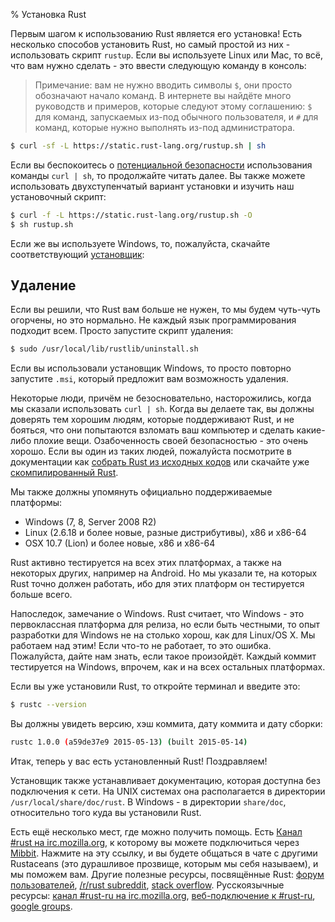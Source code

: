 % Установка Rust

Первым шагом к использованию Rust является его установка! Есть несколько
способов установить Rust, но самый простой из них - использовать скрипт
`rustup`. Если вы используете Linux или Mac, то всё, что вам нужно сделать - это
ввести следующую команду в консоль:

> Примечание: вам не нужно вводить символы `$`, они просто обозначают начало
> команд. В интернете вы найдёте много руководств и примеров, которые следуют
> этому соглашению: `$` для команд, запускаемых из-под обычного пользователя, и
> `#` для команд, которые нужно выполнять из-под администратора.

```bash
$ curl -sf -L https://static.rust-lang.org/rustup.sh | sh
```

Если вы беспокоитесь о [потенциальной безопасности][insecurity] использования
команды `curl | sh`, то продолжайте читать далее. Вы также можете использовать
двухступенчатый вариант установки и изучить наш установочный скрипт:

```bash
$ curl -f -L https://static.rust-lang.org/rustup.sh -O
$ sh rustup.sh
```

[insecurity]: http://curlpipesh.tumblr.com

Если же вы используете Windows, то, пожалуйста, скачайте соответствующий
[установщик][install-page]:

[install-page]: http://www.rust-lang.org/install.html

## Удаление

Если вы решили, что Rust вам больше не нужен, то мы будем чуть-чуть огорчены, но
это нормально. Не каждый язык программирования подходит всем. Просто запустите
скрипт удаления:

```bash
$ sudo /usr/local/lib/rustlib/uninstall.sh
```

Если вы использовали установщик Windows, то просто повторно запустите `.msi`,
который предложит вам возможность удаления.

Некоторые люди, причём не безосновательно, насторожились, когда мы сказали
использовать `curl | sh`. Когда вы делаете так, вы должны доверять тем хорошим
людям, которые поддерживают Rust, и не бояться, что они попытаются взломать ваш
компьютер и сделать какие-либо плохие вещи. Озабоченность своей безопасностью -
это очень хорошо. Если вы один из таких людей, пожалуйста посмотрите в
документации как [собрать Rust из исходных кодов][from-source] или скачайте уже
[скомпилированный Rust][install-page].

[from-source]: https://github.com/rust-lang/rust#building-from-source
[install-page]: http://www.rust-lang.org/install.html

Мы также должны упомянуть официально поддерживаемые платформы:

* Windows (7, 8, Server 2008 R2)
* Linux (2.6.18 и более новые, разные дистрибутивы), x86 и x86-64
* OSX 10.7 (Lion) и более новые, x86 и x86-64

Rust активно тестируется на всех этих платформах, а также на некоторых других,
например на Android. Но мы указали те, на которых Rust точно должен работать,
ибо для этих платформ он тестируется больше всего.

Напоследок, замечание о Windows. Rust считает, что Windows - это первоклассная
платформа для релиза, но если быть честными, то опыт разработки для Windows не
на столько хорош, как для Linux/OS X. Мы работаем над этим! Если что-то не
работает, то это ошибка. Пожалуйста, дайте нам знать, если такое произойдёт.
Каждый коммит тестируется на Windows, впрочем, как и на всех остальных
платформах.

Если вы уже установили Rust, то откройте терминал и введите это:

```bash
$ rustc --version
```

Вы должны увидеть версию, хэш коммита, дату коммита и дату сборки:

```bash
rustc 1.0.0 (a59de37e9 2015-05-13) (built 2015-05-14)
```

Итак, теперь у вас есть установленный Rust! Поздравляем!

Установщик также устанавливает документацию, которая доступна без подключения к
сети. На UNIX системах она располагается в директории
`/usr/local/share/doc/rust`. В Windows - в директории `share/doc`, относительно
того куда вы установили Rust.

Есть ещё несколько мест, где можно получить помощь.  Есть
[Канал #rust на irc.mozilla.org][irc], к которому вы можете подключиться через
[Mibbit][mibbit]. Нажмите на эту ссылку, и вы будете общаться в чате с другими
Rustaceans (это дурашливое прозвище, которым мы себя называем), и мы поможем
вам. Другие полезные ресурсы, посвящённые Rust: [форум пользователей][users],
[/r/rust subreddit][reddit], [stack overflow][stackoverflow]. Русскоязычные
ресурсы: [канал #rust-ru на irc.mozilla.org][irc_ru],
[веб-подключение к #rust-ru][mibbit_ru], [google groups][google_groups_ru].

[irc]: irc://irc.mozilla.org/#rust
[mibbit]: http://chat.mibbit.com/?server=irc.mozilla.org&channel=%23rust
[users]: http://users.rust-lang.org/
[reddit]: http://www.reddit.com/r/rust
[stackoverflow]: http://stackoverflow.com/questions/tagged/rust

[irc_ru]: irc://irc.mozilla.org/#rust-ru
[mibbit_ru]: http://chat.mibbit.com/?server=irc.mozilla.org&channel=%23rust-ru
[google_groups_ru]: https://groups.google.com/forum/#!forum/rust-russian
